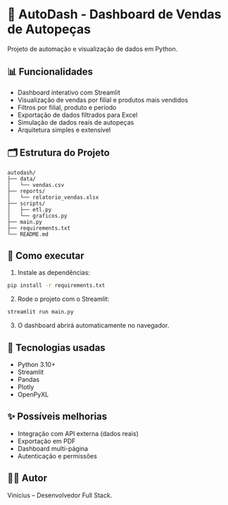 
# 🚗 AutoDash - Dashboard de Vendas de Autopeças

Projeto de automação e visualização de dados em Python.

## 📊 Funcionalidades

- Dashboard interativo com Streamlit
- Visualização de vendas por filial e produtos mais vendidos
- Filtros por filial, produto e período
- Exportação de dados filtrados para Excel
- Simulação de dados reais de autopeças
- Arquitetura simples e extensível

## 🗂 Estrutura do Projeto

```
autodash/
├── data/
│   └── vendas.csv
├── reports/
│   └── relatorio_vendas.xlsx
├── scripts/
│   ├── etl.py
│   └── graficos.py
├── main.py
├── requirements.txt
└── README.md
```

## 🚀 Como executar

1. Instale as dependências:

```bash
pip install -r requirements.txt
```

2. Rode o projeto com o Streamlit:

```bash
streamlit run main.py
```

3. O dashboard abrirá automaticamente no navegador.

## 🔧 Tecnologias usadas

- Python 3.10+
- Streamlit
- Pandas
- Plotly
- OpenPyXL

## ✨ Possíveis melhorias

- Integração com API externa (dados reais)
- Exportação em PDF
- Dashboard multi-página
- Autenticação e permissões

## 👨‍💻 Autor

Vinícius – Desenvolvedor Full Stack.
